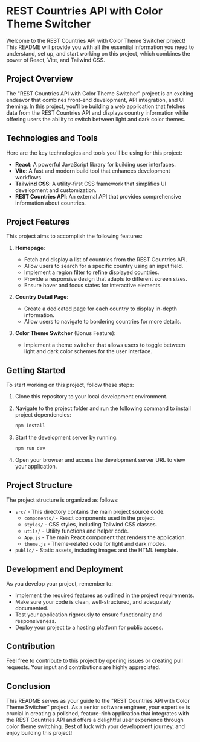 # REST Countries API with Color Theme Switcher

Welcome to the REST Countries API with Color Theme Switcher project! This README will provide you with all the essential information you need to understand, set up, and start working on this project, which combines the power of React, Vite, and Tailwind CSS.

## Project Overview

The "REST Countries API with Color Theme Switcher" project is an exciting endeavor that combines front-end development, API integration, and UI theming. In this project, you'll be building a web application that fetches data from the REST Countries API and displays country information while offering users the ability to switch between light and dark color themes.

## Technologies and Tools

Here are the key technologies and tools you'll be using for this project:

- **React**: A powerful JavaScript library for building user interfaces.
- **Vite**: A fast and modern build tool that enhances development workflows.
- **Tailwind CSS**: A utility-first CSS framework that simplifies UI development and customization.
- **REST Countries API**: An external API that provides comprehensive information about countries.

## Project Features

This project aims to accomplish the following features:

1. **Homepage**:
   - Fetch and display a list of countries from the REST Countries API.
   - Allow users to search for a specific country using an input field.
   - Implement a region filter to refine displayed countries.
   - Provide a responsive design that adapts to different screen sizes.
   - Ensure hover and focus states for interactive elements.

2. **Country Detail Page**:
   - Create a dedicated page for each country to display in-depth information.
   - Allow users to navigate to bordering countries for more details.

3. **Color Theme Switcher** (Bonus Feature):
   - Implement a theme switcher that allows users to toggle between light and dark color schemes for the user interface.

## Getting Started

To start working on this project, follow these steps:

1. Clone this repository to your local development environment.

2. Navigate to the project folder and run the following command to install project dependencies:

   ```bash
   npm install
   ```

3. Start the development server by running:

   ```bash
   npm run dev
   ```

4. Open your browser and access the development server URL to view your application.

## Project Structure

The project structure is organized as follows:

- `src/` - This directory contains the main project source code.
  - `components/` - React components used in the project.
  - `styles/` - CSS styles, including Tailwind CSS classes.
  - `utils/` - Utility functions and helper code.
  - `App.js` - The main React component that renders the application.
  - `theme.js` - Theme-related code for light and dark modes.
- `public/` - Static assets, including images and the HTML template.

## Development and Deployment

As you develop your project, remember to:

- Implement the required features as outlined in the project requirements.
- Make sure your code is clean, well-structured, and adequately documented.
- Test your application rigorously to ensure functionality and responsiveness.
- Deploy your project to a hosting platform for public access.

## Contribution

Feel free to contribute to this project by opening issues or creating pull requests. Your input and contributions are highly appreciated.

## Conclusion

This README serves as your guide to the "REST Countries API with Color Theme Switcher" project. As a senior software engineer, your expertise is crucial in creating a polished, feature-rich application that integrates with the REST Countries API and offers a delightful user experience through color theme switching. Best of luck with your development journey, and enjoy building this project!
